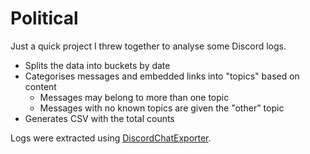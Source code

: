 # Political

Just a quick project I threw together to analyse some Discord logs.

* Splits the data into buckets by date
* Categorises messages and embedded links into "topics" based on content
  * Messages may belong to more than one topic
  * Messages with no known topics are given the "other" topic
* Generates CSV with the total counts

Logs were extracted using [DiscordChatExporter](https://github.com/Tyrrrz/DiscordChatExporter).

